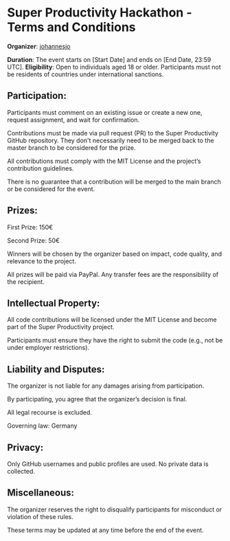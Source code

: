 
# Super Productivity Hackathon  - Terms and Conditions

**Organizer**:  [johannesjo](https://github.com/johannesjo)

**Duration**: The event starts on [Start Date] and ends on [End Date, 23:59 UTC].
**Eligibility**: Open to individuals aged 18 or older. Participants must not be residents of countries under international sanctions.

## Participation:

Participants must comment on an existing issue or create a new one, request assignment, and wait for confirmation.

Contributions must be made via pull request (PR) to the Super Productivity GitHub repository. They don't necessarily need to be merged back to the master branch to be considered for the prize.

All contributions must comply with the MIT License and the project’s contribution guidelines.

There is no guarantee that a contribution will be merged to the main branch or be considered for the event.

## Prizes:

First Prize: 150€

Second Prize: 50€

Winners will be chosen by the organizer based on impact, code quality, and relevance to the project.

All prizes will be paid via PayPal. Any transfer fees are the responsibility of the recipient.

## Intellectual Property:

All code contributions will be licensed under the MIT License and become part of the Super Productivity project.

Participants must ensure they have the right to submit the code (e.g., not be under employer restrictions).

## Liability and Disputes:

The organizer is not liable for any damages arising from participation.

By participating, you agree that the organizer’s decision is final.

All legal recourse is excluded.

Governing law: Germany


## Privacy:

Only GitHub usernames and public profiles are used. No private data is collected.

## Miscellaneous:

The organizer reserves the right to disqualify participants for misconduct or violation of these rules.

These terms may be updated at any time before the end of the event.
